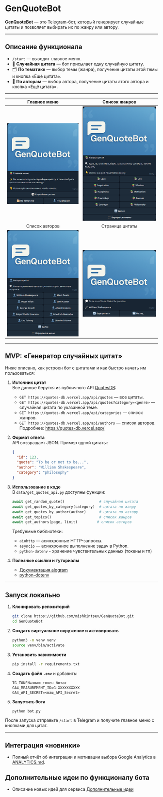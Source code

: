 # GenQuoteBot

**GenQuoteBot** — это Telegram-бот, который генерирует случайные цитаты и позволяет выбирать их по жанру или автору.

---
## Описание функционала

- `/start` — выводит главное меню.
- 🎲 **Случайная цитата** — бот присылает одну случайную цитату.
- 🗂️ **По тематике** — выбор темы (жанра), получение цитаты этой темы и кнопка «Ещё цитата».
- 👤 **По авторам** — выбор автора, получение цитаты этого автора и кнопка «Ещё цитата».

---
|               Главное меню               |              Список жанров              |
|:----------------------------------------:|:---------------------------------------:|
| ![](bot/assets/images/start-screen.png)  | ![](bot/assets/images/genre-screen.png) |
|              Список авторов              |             Страница цитаты             |
| ![](bot/assets/images/author-screen.png) | ![](bot/assets/images/quote-screen.png) |
---
## MVP: «Генератор случайных цитат»

Ниже описано, как устроен бот с цитатами и как быстро начать им пользоваться:

1. **Источник цитат**  
   Все данные берутся из публичного API [QuotesDB](https://quotes-db.vercel.app):
   - `GET https://quotes-db.vercel.app/api/quotes` — все цитаты.
   - `GET https://quotes-db.vercel.app/api/quotes?category=<genre>` — случайная цитата по указанной теме.
   - `GET https://quotes-db.vercel.app/api/categories` — список жанров.
   - `GET https://quotes-db.vercel.app/api/authors` — список авторов.  
   Подробнее: https://quotes-db.vercel.app/

2. **Формат ответа**  
   API возвращает JSON. Пример одной цитаты:
   ```json
   {
     "id": 123,
     "quote": "To be or not to be...",
     "author": "William Shakespeare",
     "category": "philosophy"
   }
   ```

3. **Использование в коде**  
   В `data/get_quotes_api.py` доступны функции:
   ```python
   await get_random_quote()                # случайная цитата
   await get_quotes_by_category(category)  # цитата по жанру
   await get_quotes_by_author(author)      # цитата по автору
   await get_topics()                      # список жанров
   await get_authors(page, limit)         # список авторов
   ```
   Требуемые библиотеки:
   - `aiohttp` — асинхронные HTTP-запросы.
   - `asyncio` — асинхронное выполнение задач в Python.
   - `python-dotenv` - хранение чувствительных данных (токены и тп)


4. **Полезные ссылки и туториалы**  
   - [Документация aiogram](https://docs.aiogram.dev)  
   - [python-dotenv](https://github.com/theskumar/python-dotenv)

---

## Запуск локально

1. **Клонировать репозиторий**
   ```bash
   git clone https://github.com/mishkintsev/GenQuoteBot.git
   cd GenQuoteBot
   ```

2. **Создать виртуальное окружение и активировать**
   ```bash
   python3 -m venv venv
   source venv/bin/activate
   ```

3. **Установить зависимости**
   ```bash
   pip install -r requirements.txt
   ```

4. **Создать файл `.env`** и добавить:
   ```dotenv
   TG_TOKEN=<ваш_токен_бота>
   GA4_MEASUREMENT_ID=G-XXXXXXXXXX
   GA4_API_SECRET=<ваш_API_Secret>
   ```

5. **Запустить бота**
   ```bash
   python bot.py
   ```

После запуска отправьте `/start` в Telegram и получите главное меню с кнопками для цитат.

---

## Интеграция «новинки»

- Полный отчёт об интеграции и мотивации выбора Google Analytics в [ANALYTICS.md](ANALYTICS.md).


## Дополнительные идеи по функционалу бота

- Описание новых идей для сервиса [Дополнительные идеи](README_IDEAS.md)

